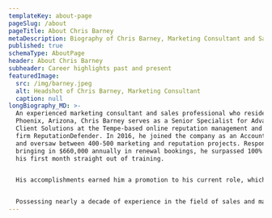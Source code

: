 ```yaml
---
templateKey: about-page
pageSlug: /about
pageTitle: About Chris Barney
metaDescription: Biography of Chris Barney, Marketing Consultant and Sales Representative
published: true
schemaType: AboutPage
header: About Chris Barney
subheader: Career highlights past and present
featuredImage:
  src: /img/barney.jpeg
  alt: Headshot of Chris Barney, Marketing Consultant
  caption: null
longBiography_MD: >-
  An experienced marketing consultant and sales professional who resides in
  Phoenix, Arizona, Chris Barney serves as a Senior Specialist for Advanced
  Client Solutions at the Tempe-based online reputation management and marketing
  firm ReputationDefender. In 2016, he joined the company as an Account Manager
  and oversaw between 400-500 marketing and reputation projects. Responsible for
  bringing in $660,000 annually in renewal bookings, he surpassed 100% quota in
  his first month straight out of training. 


  His accomplishments earned him a promotion to his current role, which focuses on client acquisition via inbound and outbound prospecting, project strategy and development, and establishing new markets. He has continued to build on these accomplishments since assuming this position. For instance, he cold-prospected and negotiated a 12-month, nearly $400,000 project, the largest cold-outbound prospect in the firm's history. In addition to his responsibilities at ReputationDefender, Chris co-founded HLTHY CBD in 2018 with one of his childhood best friends and serves as the marketing guy, product specialist, and heads up the customer experience. 


  Possessing nearly a decade of experience in the field of sales and marketing, Chris has a record of achievement. Prior to his role with ReputationDefender, he served as an Internet Sales Consultant at Gateway Chevrolet and ranked among the Western region’s top 10 percent in customer satisfaction. He also helped to grow an automobile startup business from 0 to 25 cosigned vehicles valued at over $2 million in less than 9 months as the Sales Manager exclusively via social media and the internet. Earlier in his career, he spent a year as an Outbound Sales Agent with an AT&T Enterprise program and was recognized as a top performer for the first and second quarters of 2014. Furthermore, he ranked highest in overall sales in five of his last sixth months at the firm.
---
```

